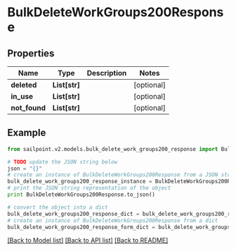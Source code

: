 # BulkDeleteWorkGroups200Response


## Properties
Name | Type | Description | Notes
------------ | ------------- | ------------- | -------------
**deleted** | **List[str]** |  | [optional] 
**in_use** | **List[str]** |  | [optional] 
**not_found** | **List[str]** |  | [optional] 

## Example

```python
from sailpoint.v2.models.bulk_delete_work_groups200_response import BulkDeleteWorkGroups200Response

# TODO update the JSON string below
json = "{}"
# create an instance of BulkDeleteWorkGroups200Response from a JSON string
bulk_delete_work_groups200_response_instance = BulkDeleteWorkGroups200Response.from_json(json)
# print the JSON string representation of the object
print BulkDeleteWorkGroups200Response.to_json()

# convert the object into a dict
bulk_delete_work_groups200_response_dict = bulk_delete_work_groups200_response_instance.to_dict()
# create an instance of BulkDeleteWorkGroups200Response from a dict
bulk_delete_work_groups200_response_form_dict = bulk_delete_work_groups200_response.from_dict(bulk_delete_work_groups200_response_dict)
```
[[Back to Model list]](../README.md#documentation-for-models) [[Back to API list]](../README.md#documentation-for-api-endpoints) [[Back to README]](../README.md)


